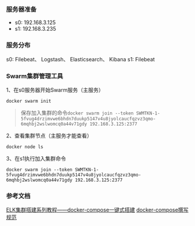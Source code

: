 ### 服务器准备
- s0: 192.168.3.125
- s1: 192.168.3.235

### 服务分布
s0: Filebeat、 Logstash、 Elasticsearch、 Kibana
s1: Filebeat

### Swarm集群管理工具
1、在s0服务器开始Swarm服务（主服务）
```shell
docker swarm init
```
> 保存加入集群的命令`docker swarm join --token SWMTKN-1-5fvug4drzimvwe6bhdn7duukp5147v4u8jyolcaucfqzvz3qmo-6mqhbj2wslwomcq0a44v71gdy 192.168.3.125:2377`

2、查看集群节点（主服务才能查看）
```shell
docker node ls
```

3、在s1执行加入集群命令
```shell
docker swarm join --token SWMTKN-1-5fvug4drzimvwe6bhdn7duukp5147v4u8jyolcaucfqzvz3qmo-6mqhbj2wslwomcq0a44v71gdy 192.168.3.125:2377
```

### 参考文档
[ELK集群搭建系列教程——docker-compose一键式搭建](https://blog.csdn.net/yprufeng/article/details/115718441)
[docker-compose撰写规范](https://docs.docker.com/compose/compose-file/)